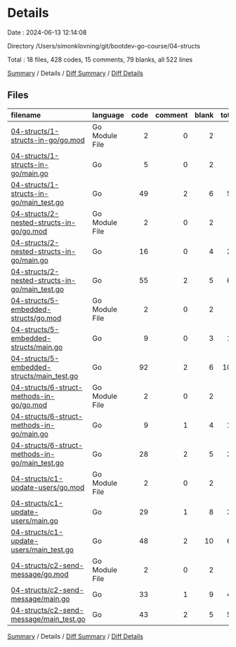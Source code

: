 # Details

Date : 2024-06-13 12:14:08

Directory /Users/simonklovning/git/bootdev-go-course/04-structs

Total : 18 files,  428 codes, 15 comments, 79 blanks, all 522 lines

[Summary](results.md) / Details / [Diff Summary](diff.md) / [Diff Details](diff-details.md)

## Files
| filename | language | code | comment | blank | total |
| :--- | :--- | ---: | ---: | ---: | ---: |
| [04-structs/1-structs-in-go/go.mod](/04-structs/1-structs-in-go/go.mod) | Go Module File | 2 | 0 | 2 | 4 |
| [04-structs/1-structs-in-go/main.go](/04-structs/1-structs-in-go/main.go) | Go | 5 | 0 | 2 | 7 |
| [04-structs/1-structs-in-go/main_test.go](/04-structs/1-structs-in-go/main_test.go) | Go | 49 | 2 | 6 | 57 |
| [04-structs/2-nested-structs-in-go/go.mod](/04-structs/2-nested-structs-in-go/go.mod) | Go Module File | 2 | 0 | 2 | 4 |
| [04-structs/2-nested-structs-in-go/main.go](/04-structs/2-nested-structs-in-go/main.go) | Go | 16 | 0 | 4 | 20 |
| [04-structs/2-nested-structs-in-go/main_test.go](/04-structs/2-nested-structs-in-go/main_test.go) | Go | 55 | 2 | 5 | 62 |
| [04-structs/5-embedded-structs/go.mod](/04-structs/5-embedded-structs/go.mod) | Go Module File | 2 | 0 | 2 | 4 |
| [04-structs/5-embedded-structs/main.go](/04-structs/5-embedded-structs/main.go) | Go | 9 | 0 | 3 | 12 |
| [04-structs/5-embedded-structs/main_test.go](/04-structs/5-embedded-structs/main_test.go) | Go | 92 | 2 | 6 | 100 |
| [04-structs/6-struct-methods-in-go/go.mod](/04-structs/6-struct-methods-in-go/go.mod) | Go Module File | 2 | 0 | 2 | 4 |
| [04-structs/6-struct-methods-in-go/main.go](/04-structs/6-struct-methods-in-go/main.go) | Go | 9 | 1 | 4 | 14 |
| [04-structs/6-struct-methods-in-go/main_test.go](/04-structs/6-struct-methods-in-go/main_test.go) | Go | 28 | 2 | 5 | 35 |
| [04-structs/c1-update-users/go.mod](/04-structs/c1-update-users/go.mod) | Go Module File | 2 | 0 | 2 | 4 |
| [04-structs/c1-update-users/main.go](/04-structs/c1-update-users/main.go) | Go | 29 | 1 | 8 | 38 |
| [04-structs/c1-update-users/main_test.go](/04-structs/c1-update-users/main_test.go) | Go | 48 | 2 | 10 | 60 |
| [04-structs/c2-send-message/go.mod](/04-structs/c2-send-message/go.mod) | Go Module File | 2 | 0 | 2 | 4 |
| [04-structs/c2-send-message/main.go](/04-structs/c2-send-message/main.go) | Go | 33 | 1 | 9 | 43 |
| [04-structs/c2-send-message/main_test.go](/04-structs/c2-send-message/main_test.go) | Go | 43 | 2 | 5 | 50 |

[Summary](results.md) / Details / [Diff Summary](diff.md) / [Diff Details](diff-details.md)